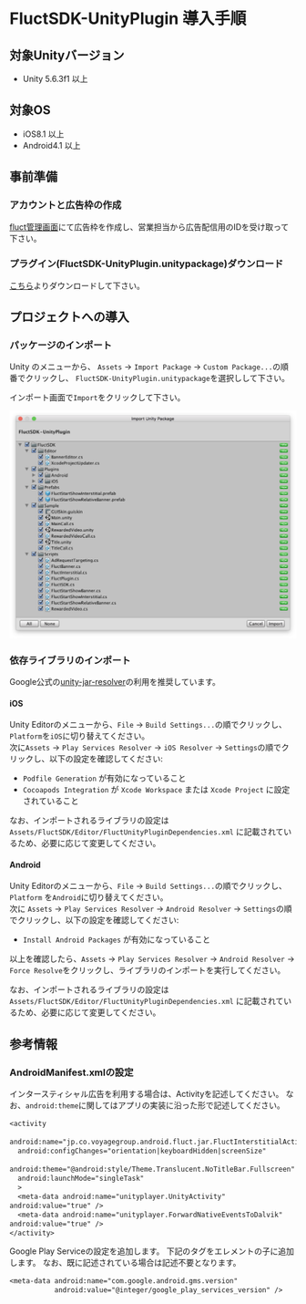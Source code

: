 # FluctSDK-UnityPlugin 導入手順

## 対象Unityバージョン

* Unity 5.6.3f1 以上

## 対象OS

* iOS8.1 以上
* Android4.1 以上

## 事前準備
### アカウントと広告枠の作成
[fluct管理画面](https://fluct.jp/login)にて広告枠を作成し、営業担当から広告配信用のIDを受け取って下さい。

### プラグイン(FluctSDK-UnityPlugin.unitypackage)ダウンロード
[こちら](https://github.com/voyagegroup/FluctSDK-Unity/releases/latest)よりダウンロードして下さい。

## プロジェクトへの導入

### パッケージのインポート
Unity のメニューから、 `Assets` -> `Import Package` -> `Custom Package...`の順番でクリックし、 `FluctSDK-UnityPlugin.unitypackage`を選択しして下さい。

インポート画面で`Import`をクリックして下さい。

![Import画面](img/import_unitypackage.png)

### 依存ライブラリのインポート

Google公式の[unity-jar-resolver](https://github.com/googlesamples/unity-jar-resolver)の利用を推奨しています。  

#### iOS

Unity Editorのメニューから、`File` -> `Build Settings...`の順でクリックし、`Platform`を`iOS`に切り替えてください。  
次に`Assets` -> `Play Services Resolver` -> `iOS Resolver` -> `Settings`の順でクリックし、以下の設定を確認してください:

- `Podfile Generation` が有効になっていること
- `Cocoapods Integration` が `Xcode Workspace` または `Xcode Project` に設定されていること

なお、インポートされるライブラリの設定は `Assets/FluctSDK/Editor/FluctUnityPluginDependencies.xml` に記載されているため、必要に応じて変更してください。

#### Android

Unity Editorのメニューから、`File` -> `Build Settings...`の順でクリックし、`Platform` を`Android`に切り替えてください。  
次に `Assets` -> `Play Services Resolver` -> `Android Resolver` -> `Settings`の順でクリックし、以下の設定を確認してください:

- `Install Android Packages` が有効になっていること

以上を確認したら、`Assets` -> `Play Services Resolver` -> `Android Resolver` -> `Force Resolve`をクリックし、ライブラリのインポートを実行してください。

なお、インポートされるライブラリの設定は `Assets/FluctSDK/Editor/FluctUnityPluginDependencies.xml` に記載されているため、必要に応じて変更してください。

## 参考情報

### AndroidManifest.xmlの設定

インタースティシャル広告を利用する場合は、Activityを記述してください。
なお、`android:theme`に関してはアプリの実装に沿った形で記述してください。

```
<activity
  android:name="jp.co.voyagegroup.android.fluct.jar.FluctInterstitialActivity"
  android:configChanges="orientation|keyboardHidden|screenSize"
  android:theme="@android:style/Theme.Translucent.NoTitleBar.Fullscreen"
  android:launchMode="singleTask"
  >
  <meta-data android:name="unityplayer.UnityActivity" android:value="true" />
  <meta-data android:name="unityplayer.ForwardNativeEventsToDalvik" android:value="true" />
</activity>
```

Google Play Serviceの設定を追加します。
下記のタグを<application>エレメントの子に追加します。
なお、既に記述されている場合は記述不要となります。

```
<meta-data android:name="com.google.android.gms.version"
           android:value="@integer/google_play_services_version" />
```
